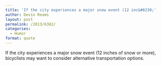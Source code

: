 ```yaml
---
title: 'If the city experiences a major snow event (12 inc&#8230;'
author: Devin Reams
layout: post
permalink: /2013/6382/
categories:
  - Humor
format: quote
---
```

If the city experiences a major snow event (12 inches of snow or more), bicyclists may want to consider alternative transportation options.